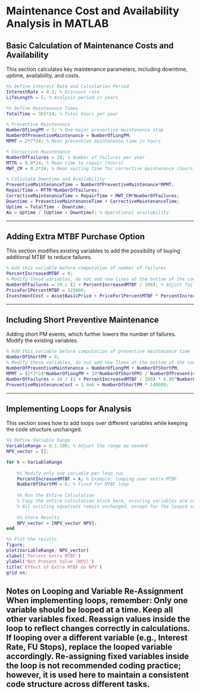 # Maintenance Cost and Availability Analysis in MATLAB

## **Basic Calculation of Maintenance Costs and Availability**
This section calculates key maintenance parameters, including downtime, uptime, availability, and costs.

```matlab
%% Define Interest Rate and Calculation Period
InterestRate = 0.1; % Discount rate
LifeLength = 5; % Analysis period in years

%% Define Maintenance Times
TotalTime = 365*24; % Total hours per year

% Preventive Maintenance
NumberOfLongPM = 1; % One major preventive maintenance stop
NumberOfPreventiveMaintenance = NumberOfLongPM;
MPMT = 2*7*24; % Mean preventive maintenance time in hours

% Corrective Maintenance
NumberOfFailures = 28; % Number of failures per year
MTTR = 0.8*24; % Mean time to repair (hours)
MWT_CM = 0.2*24; % Mean waiting time for corrective maintenance (hours)

% Calculate Downtime and Availability
PreventiveMaintenanceTime = NumberOfPreventiveMaintenance*MPMT;
RepairTime = MTTR*NumberOfFailures;
CorrectiveMaintenanceTime = RepairTime + MWT_CM*NumberOfFailures;
Downtime = PreventiveMaintenanceTime + CorrectiveMaintenanceTime;
Uptime = TotalTime - Downtime;
Ao = Uptime / (Uptime + Downtime); % Operational availability
```

---
## **Adding Extra MTBF Purchase Option**
This section modifies existing variables to add the possibility of buying additional MTBF to reduce failures. 

```matlab
% Add this variable before computation of number of failures
PercentIncreasedMTBF = 0;
% Modify these variables, do not add new lines at the bottom of the code
NumberOfFailures = 28 / (1 + PercentIncreasedMTBF / 100); % Adjust failure count
PriceFor1PercentMTBF = 125000;
InvestmentCost = AssetBasicPrice + PriceFor1PercentMTBF * PercentIncreasedMTBF;
```

---
## **Including Short Preventive Maintenance**
Adding short PM events, which further lowers the number of failures. Modify the existing variables.

```matlab
% Add this variable before computation of preventive maintenance time
NumberOfShortPM = 0;
% Modify these variables, do not add new lines at the bottom of the code
NumberOfPreventiveMaintenance = NumberOfLongPM + NumberOfShortPM;
MPMT = (2*7*24*NumberOfLongPM + 24*NumberOfShortPM) / NumberOfPreventiveMaintenance;
NumberOfFailures = 28 / (1 + PercentIncreasedMTBF / 100) * 0.95^NumberOfShortPM;
PreventiveMaintenanceCost = 1.4e6 + NumberOfShortPM * 140000;
```

---
## **Implementing Loops for Analysis**
This section sows how to add loops over different variables while keeping the code structure unchanged.

```matlab
%% Define Variable Range
VariableRange = 0:1:100; % Adjust the range as needed
NPV_vector = [];

for k = VariableRange
    
    %% Modify only one variable per loop run
    PercentIncreasedMTBF = k; % Example: looping over extra MTBF
    NumberOfShortPM = 6; % Fixed for MTBF loop
    
    %% Run the Entire Calculation
    % Copy the entire calculation block here, ensuring variables are correctly reassigned
    % All existing equations remain unchanged, except for the looped variable
    
    %% Store Results
    NPV_vector = [NPV_vector NPV];
end

%% Plot the results
figure;
plot(VariableRange, NPV_vector)
xlabel('Percent extra MTBF')
ylabel('Net Present Value (NPV)')
title('Effect of Extra MTBF on NPV')
grid on;

```
**Notes on Looping and Variable Re-Assignment**
When implementing loops, remember:
Only one variable should be looped at a time. Keep all other variables fixed. Reassign values inside the loop to reflect changes correctly in calculations. If looping over a different variable (e.g., Interest Rate, FU Stops), replace the looped variable accordingly. 
Re-assigning fixed variables inside the loop is not recommended coding practice; however, it is used here to maintain a consistent code structure across different tasks.
---